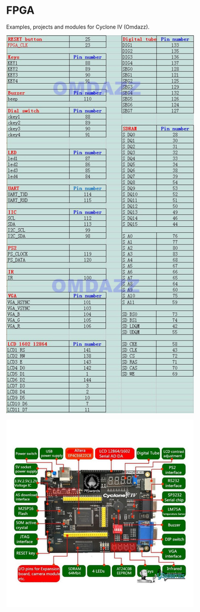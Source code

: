 # FPGA
Examples, projects and modules for Cyclone IV (Omdazz).

![fpga-pinout](fpga-pinout.jpg)

![fpga-diagram](fpga-diagram.jpg)
